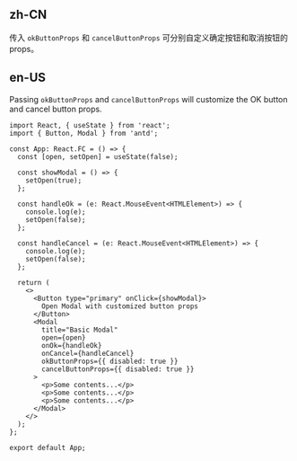 ## zh-CN

传入 `okButtonProps` 和 `cancelButtonProps` 可分别自定义确定按钮和取消按钮的 props。

## en-US

Passing `okButtonProps` and `cancelButtonProps` will customize the OK button and cancel button props.
```tsx
import React, { useState } from 'react';
import { Button, Modal } from 'antd';

const App: React.FC = () => {
  const [open, setOpen] = useState(false);

  const showModal = () => {
    setOpen(true);
  };

  const handleOk = (e: React.MouseEvent<HTMLElement>) => {
    console.log(e);
    setOpen(false);
  };

  const handleCancel = (e: React.MouseEvent<HTMLElement>) => {
    console.log(e);
    setOpen(false);
  };

  return (
    <>
      <Button type="primary" onClick={showModal}>
        Open Modal with customized button props
      </Button>
      <Modal
        title="Basic Modal"
        open={open}
        onOk={handleOk}
        onCancel={handleCancel}
        okButtonProps={{ disabled: true }}
        cancelButtonProps={{ disabled: true }}
      >
        <p>Some contents...</p>
        <p>Some contents...</p>
        <p>Some contents...</p>
      </Modal>
    </>
  );
};

export default App;
```
